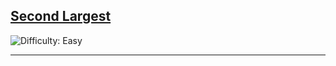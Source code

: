 <h2><a href="https://www.geeksforgeeks.org/problems/second-largest3735/1">Second Largest
</a></h2> <img src='https://img.shields.io/badge/Difficulty-Easy-brightgreen' alt='Difficulty: Easy' /><hr>

